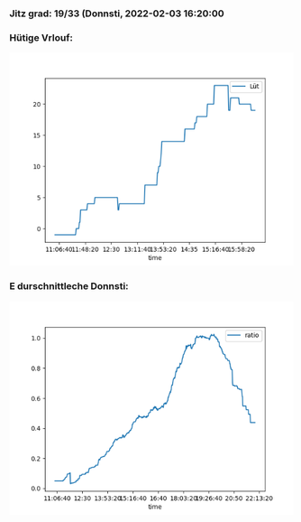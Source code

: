 ### Jitz grad: 19/33 (Donnsti, 2022-02-03 16:20:00

### Hütige Vrlouf:
![Graph](Today.png)

### E durschnittleche Donnsti:
![Graph](Donnsti.png)